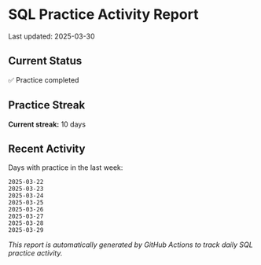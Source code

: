 # SQL Practice Activity Report

Last updated: 2025-03-30

## Current Status

✅ Practice completed

## Practice Streak

**Current streak:** 10 days

## Recent Activity

Days with practice in the last week:

```
2025-03-22
2025-03-23
2025-03-24
2025-03-25
2025-03-26
2025-03-27
2025-03-28
2025-03-29
```

*This report is automatically generated by GitHub Actions to track daily SQL practice activity.*
